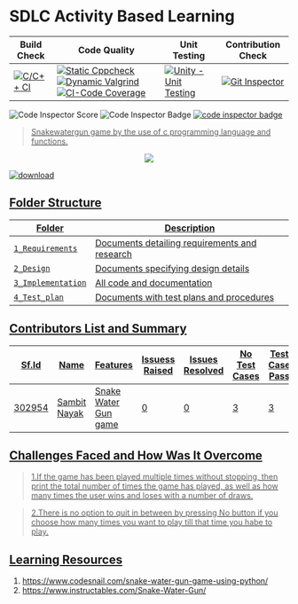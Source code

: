 # SDLC Activity Based Learning

Build Check | Code Quality | Unit Testing | Contribution Check
-----------|----------|---------|----------------
[![C/C++ CI](https://github.com/Sambit-12/github-slideshow/actions/workflows/c-cpp.yml/badge.svg)](https://github.com/Sambit-12/github-slideshow/actions/workflows/c-cpp.yml) | [![Static Cppcheck](https://github.com/Sambit-12/github-slideshow/actions/workflows/cppcheck.yml/badge.svg)](https://github.com/Sambit-12/github-slideshow/actions/workflows/cppcheck.yml) [![Dynamic Valgrind](https://github.com/Sambit-12/github-slideshow/actions/workflows/CodeQuality_Dynamic.yml/badge.svg)](https://github.com/Sambit-12/github-slideshow/actions/workflows/CodeQuality_Dynamic.yml) [![CI-Code Coverage](https://github.com/Sambit-12/github-slideshow/actions/workflows/gcov.yml/badge.svg)](https://github.com/Sambit-12/github-slideshow/actions/workflows/gcov.yml) | [![Unity - Unit Testing](https://github.com/Sambit-12/github-slideshow/actions/workflows/unity.yml/badge.svg)](https://github.com/Sambit-12/github-slideshow/actions/workflows/unity.yml)| [![Git Inspector](https://github.com/Sambit-12/github-slideshow/actions/workflows/gitinspector.yml/badge.svg)](https://github.com/Sambit-12/github-slideshow/actions/workflows/gitinspector.yml)


![Code Inspector Score](https://www.code-inspector.com/project/24716/score/svg)
![Code Inspector Badge](https://www.code-inspector.com/project/24716/status/svg)
<a href="https://frontend.code-inspector.com/public/user/github/Sambit-12">
   <img src="https://code-inspector.com/public/badge/user/github/Sambit-12?style=light" alt="code inspector badge" /> 
   
   
   ><p>Snakewatergun game by the use of c programming language and functions.</p>
</p> 
<p align="center"><img src="https://img.shields.io/badge/Author Sambit Nayak-green.svg"> 
</p>

![download](https://user-images.githubusercontent.com/68494604/92555391-2c897700-f285-11ea-8b41-e0791a3822ae.png)


## Folder Structure
Folder             | Description
-------------------| -----------------------------------------
`1_Requirements`   | Documents detailing requirements and research
`2_Design`         | Documents specifying design details
`3_Implementation` | All code and documentation
`4_Test_plan`      | Documents with test plans and procedures

## Contributors List and Summary

Sf.Id |  Name        |    Features         | Issuess Raised |Issues Resolved|No Test Cases|Test Case Pass|
-------|-------------|---------------------|----------------|---------------|-------------|--------------|
302954 | Sambit Nayak|Snake Water Gun game |    0           |   0           |   3         |  3           |

## Challenges Faced and How Was It Overcome
><p> 1.If the game has been played multiple times without stopping, then print the total number of times the game has played, as well as how many times the user wins and loses with a number of draws.</p>

><p> 2.There is no option to quit in between by pressing No button if you choose how many times you want to play till that time you habe to play.</p>


## Learning Resources
1. https://www.codesnail.com/snake-water-gun-game-using-python/
2. https://www.instructables.com/Snake-Water-Gun/


